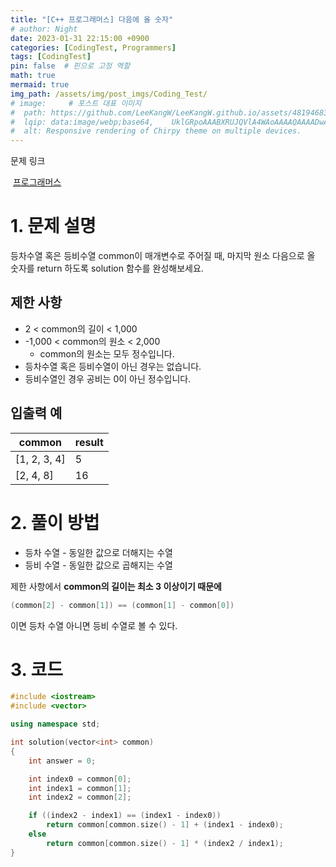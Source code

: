 ```yaml
---
title: "[C++ 프로그래머스] 다음에 올 숫자"
# author: Night
date: 2023-01-31 22:15:00 +0900
categories: [CodingTest, Programmers]
tags: [CodingTest]
pin: false  # 핀으로 고정 역할
math: true
mermaid: true
img_path: /assets/img/post_imgs/Coding_Test/
# image:     # 포스트 대표 이미지
#  path: https://github.com/LeeKangW/LeeKangW.github.io/assets/48194683/7e5b8251-2544-4eea-b702-ad59aa404e9e
#  lqip: data:image/webp;base64,    UklGRpoAAABXRUJQVlA4WAoAAAAQAAAADwAABwAAQUxQSDIAAAARL0AmbZurmr57yyIiqE8oiG0bejIYEQTgqiDA9vqnsUSI6H+oAERp2HZ65qP/VIAWAFZQOCBCAAAA8AEAnQEqEAAIAAVAfCWkAALp8sF8rgRgAP7o9FDvMCkMde9PK7euH5M1m6VWoDXf2FkP3BqV0ZYbO6NA/VFIAAAA
#  alt: Responsive rendering of Chirpy theme on multiple devices.
---
```


문제 링크

 [프로그래머스](https://school.programmers.co.kr/learn/courses/30/lessons/120924)

# 1\. 문제 설명

등차수열 혹은 등비수열 common이 매개변수로 주어질 때, 마지막 원소 다음으로 올 숫자를 return 하도록 solution 함수를 완성해보세요.

## 제한 사항

-   2 < common의 길이 < 1,000
-   \-1,000 < common의 원소 < 2,000
    -   common의 원소는 모두 정수입니다.
-   등차수열 혹은 등비수열이 아닌 경우는 없습니다.
-   등비수열인 경우 공비는 0이 아닌 정수입니다.

## 입출력 예

| common | result |
| --- | --- |
| \[1, 2, 3, 4\] | 5 |
| \[2, 4, 8\] | 16 |

# 2\. 풀이 방법

-   등차 수열 - 동일한 값으로 더해지는 수열
-   등비 수열 - 동일한 값으로 곱해지는 수열

제한 사항에서 **common의 길이는 최소 3 이상이기 때문에** 

```cpp
(common[2] - common[1]) == (common[1] - common[0])
```

이면 등차 수열 아니면 등비 수열로 볼 수 있다.

# 3\. 코드

```cpp
#include <iostream>
#include <vector>

using namespace std;

int solution(vector<int> common)
{
    int answer = 0;

    int index0 = common[0];
    int index1 = common[1];
    int index2 = common[2];

    if ((index2 - index1) == (index1 - index0))
        return common[common.size() - 1] + (index1 - index0);
    else
        return common[common.size() - 1] * (index2 / index1);
}
```